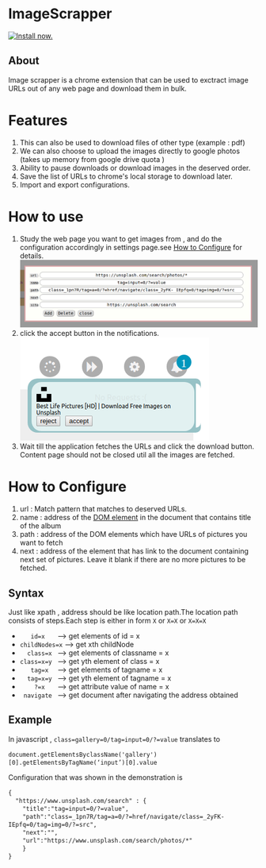 # ImageScrapper

[![Install now.](https://developer.chrome.com/webstore/images/ChromeWebStore_BadgeWBorder_v2_206x58.png)
](https://chrome.google.com/webstore/detail/imagescrapper/iobhdbbomjpihclcfdcedekcigollffc)


## About

Image scrapper is a chrome extension that can be used to exctract image URLs out of any web page and download them in bulk.


# Features

1. This can also be used to download files of other type (example : pdf)
2. We can also choose to upload the images directly to google photos (takes up memory from google drive quota )
3. Ability to pause downloads or download images in the deserved order.
4. Save the list of URLs to chrome's local storage to download later.
5. Import and export configurations.

# How to use

1. Study the web page you want to get images from , and do the configuration accordingly in settings page.see [How to Configure](/README.md#how-to-configure) for details.
![demo_1](/tiles/demo_1.png)
2. click the accept button in the notifications.<br>
![demo_2](/tiles/demo_2.png)
3. Wait till the application fetches the URLs and click the download button. Content page should not be closed util all the images are fetched.

# How to Configure

1. url : Match pattern that matches to deserved URLs.
2. name : address of the [DOM element](https://developer.mozilla.org/en-US/docs/Web/API/Element) in the document that contains title of the album
3. path : address of the DOM elements which have URLs of pictures you want to fetch
4. next : address of the element that has link to the document containing next set of pictures. Leave it blank if there are no more pictures to be fetched.

## Syntax

Just like xpath , address should be like location path.The location path consists of steps.Each step is either in form `X` or `X=X` or `X=X=X`

* `    id=x    ` --> get elements of id = x
* `childNodes=x` --> get xth childNode
* `   class=x  ` --> get elements of classname = x
* ` class=x=y  ` --> get yth element of class = x 
* `    tag=x   ` --> get elements of tagname = x
* `   tag=x=y  ` --> get yth element of tagname = x
* `     ?=x    ` --> get attribute value of name = x
* `  navigate  ` --> get document after navigating the address obtained

## Example

In javascript , `class=gallery=0/tag=input=0/?=value` translates to 

```
document.getElementsByclassName('gallery')[0].getElementsByTagName(‘input’)[0].value
```

Configuration that was shown in the demonstration is 
```
{
  "https://www.unsplash.com/search" : {
    "title":"tag=input=0/?=value",
    "path":"class=_1pn7R/tag=a=0/?=href/navigate/class=_2yFK- IEpfq=0/tag=img=0/?=src",
    "next":"",
    "url":"https://www.unsplash.com/search/photos/*"
    }
}
```


